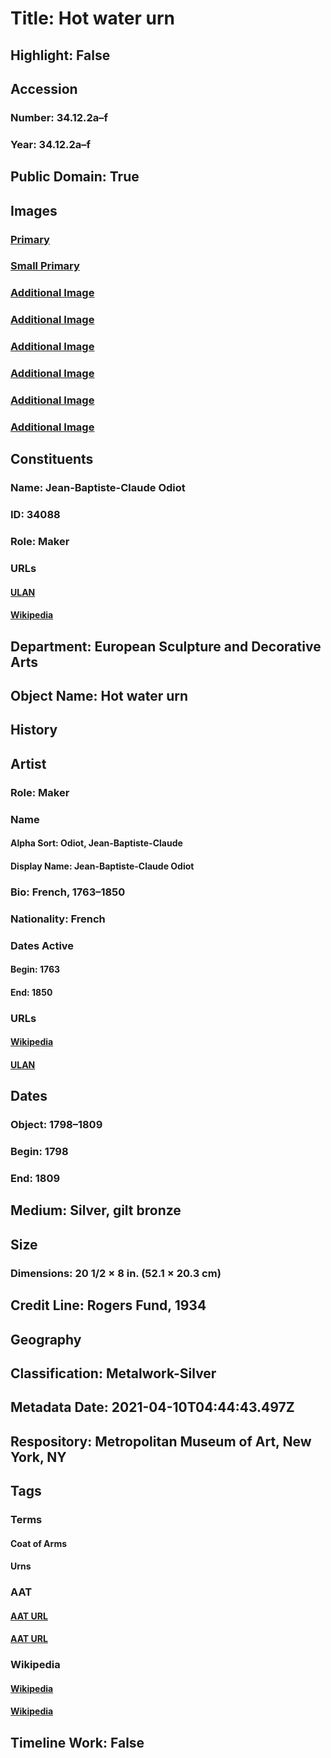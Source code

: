 # Title: Hot water urn
## Highlight: False
## Accession
### Number: 34.12.2a–f
### Year: 34.12.2a–f
## Public Domain: True
## Images
### [Primary](https://images.metmuseum.org/CRDImages/es/original/DP102648.jpg)
### [Small Primary](https://images.metmuseum.org/CRDImages/es/web-large/DP102648.jpg)
### [Additional Image](https://images.metmuseum.org/CRDImages/es/original/DP102649.jpg)
### [Additional Image](https://images.metmuseum.org/CRDImages/es/original/118430.jpg)
### [Additional Image](https://images.metmuseum.org/CRDImages/es/original/118431.jpg)
### [Additional Image](https://images.metmuseum.org/CRDImages/es/original/118432.jpg)
### [Additional Image](https://images.metmuseum.org/CRDImages/es/original/118433.jpg)
### [Additional Image](https://images.metmuseum.org/CRDImages/es/original/118434.jpg)
## Constituents
### Name: Jean-Baptiste-Claude Odiot
### ID: 34088
### Role: Maker
### URLs
#### [ULAN](http://vocab.getty.edu/page/ulan/500025155)
#### [Wikipedia](https://www.wikidata.org/wiki/Q3176320)
## Department: European Sculpture and Decorative Arts
## Object Name: Hot water urn
## History
## Artist
### Role: Maker
### Name
#### Alpha Sort: Odiot, Jean-Baptiste-Claude
#### Display Name: Jean-Baptiste-Claude Odiot
### Bio: French, 1763–1850
### Nationality: French
### Dates Active
#### Begin: 1763
#### End: 1850
### URLs
#### [Wikipedia](https://www.wikidata.org/wiki/Q3176320)
#### [ULAN](http://vocab.getty.edu/page/ulan/500025155)
## Dates
### Object: 1798–1809
### Begin: 1798
### End: 1809
## Medium: Silver, gilt bronze
## Size
### Dimensions: 20 1/2 × 8 in. (52.1 × 20.3 cm)
## Credit Line: Rogers Fund, 1934
## Geography
## Classification: Metalwork-Silver
## Metadata Date: 2021-04-10T04:44:43.497Z
## Respository: Metropolitan Museum of Art, New York, NY
## Tags
### Terms
#### Coat of Arms
#### Urns
### AAT
#### [AAT URL](http://vocab.getty.edu/page/aat/300126352)
#### [AAT URL](http://vocab.getty.edu/page/aat/300129425)
### Wikipedia
#### [Wikipedia]()
#### [Wikipedia]()
## Timeline Work: False